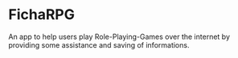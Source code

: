 # FichaRPG
An app to help users play Role-Playing-Games over the internet by providing some assistance and saving of informations.
